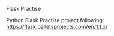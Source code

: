 Flask Practise

Python Flask Practise project following: https://flask.palletsprojects.com/en/1.1.x/
